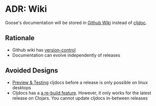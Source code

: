 ADR: Wiki
=============

Goose's documentation will be stored in [Github Wiki](https://docs.github.com/en/communities/documenting-your-project-with-wikis/about-wikis) instead of [cljdoc](https://cljdoc.org/).

Rationale
---------

- Github wiki has [version-control](https://docs.github.com/en/communities/documenting-your-project-with-wikis/adding-or-editing-wiki-pages#adding-or-editing-wiki-pages-locally)
- Documentation can evolve independently of releases
  


Avoided Designs
---------

- [Preview & Testing](https://github.com/cljdoc/cljdoc/blob/master/doc/userguide/for-library-authors.adoc#testing--verifying) cljdocs before a release is only possible on linux desktops
- Cljdocs has a [a re-build feature](https://github.com/cljdoc/cljdoc/blob/master/doc/userguide/for-library-authors.adoc#doc-build-triggers). However, it only works for the latest release on Clojars. You cannot update cljdocs in-between releases
